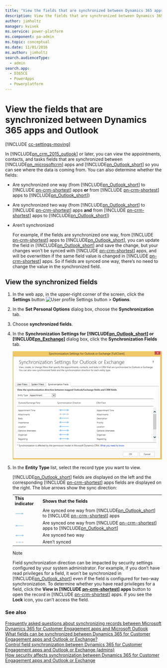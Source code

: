 ```yaml
---
title: "View the fields that are synchronized between Dynamics 365 apps and Outlook  | MicrosoftDocs"
description: View the fields that are synchronized between Dynamics 365 apps and Outlook
author: jimholtz
manager: kvivek
ms.service: power-platform
ms.component: pa-admin
ms.topic: conceptual
ms.date: 11/01/2016
ms.author: jimholtz
search.audienceType: 
  - admin
search.app: 
  - D365CE
  - PowerApps
  - Powerplatform
---
```

# View the fields that are synchronized between Dynamics 365 apps and Outlook

[!INCLUDE [cc-settings-moving](../includes/cc-settings-moving.md)] 

In [!INCLUDE[pn_crm_2015_outlook](../includes/pn-crm-2015-outlook.md)] or later, you can view the appointments, contacts, and tasks fields that are synchronized between [!INCLUDE[pn_microsoftcrm](../includes/pn-dynamics-crm.md)] apps and [!INCLUDE[pn_Outlook_short](../includes/pn-outlook-short.md)] so you can see where the data is coming from. You can also determine whether the fields:  

- Are synchronized one way (from [!INCLUDE[pn_Outlook_short](../includes/pn-outlook-short.md)] to [!INCLUDE [pn-crm-shortest](../includes/pn-crm-shortest.md)] apps **or** from [!INCLUDE [pn-crm-shortest](../includes/pn-crm-shortest.md)] apps to [!INCLUDE[pn_Outlook_short](../includes/pn-outlook-short.md)])  

- Are synchronized two way (from [!INCLUDE[pn_Outlook_short](../includes/pn-outlook-short.md)] to [!INCLUDE [pn-crm-shortest](../includes/pn-crm-shortest.md)] apps **and** from [!INCLUDE [pn-crm-shortest](../includes/pn-crm-shortest.md)] apps to [!INCLUDE[pn_Outlook_short](../includes/pn-outlook-short.md)])  

- Aren’t synchronized  

  For example, if the fields are synchronized one way, from [!INCLUDE [pn-crm-shortest](../includes/pn-crm-shortest.md)] apps to [!INCLUDE[pn_Outlook_short](../includes/pn-outlook-short.md)], you can update the field in [!INCLUDE[pn_Outlook_short](../includes/pn-outlook-short.md)] and save the change, but your changes won’t be synced with [!INCLUDE [pn-crm-shortest](../includes/pn-crm-shortest.md)] apps, and will be overwritten if the same field value is changed in [!INCLUDE [pn-crm-shortest](../includes/pn-crm-shortest.md)] apps. So if fields are synced one way, there’s no need to change the value in the synchronized field.  

## View the synchronized fields  

1. In the web app, in the upper-right corner of the screen, click the **Settings** button ![User profile Settings button](../outlook-app/media/priv-user.gif "User profile Settings button") > **Options**.  

2. In the **Set Personal Options** dialog box, choose the **Synchronization** tab.    

3. Choose **synchronized fields**.  

4. In the **Synchronization Settings for [!INCLUDE[pn_Outlook_short](../includes/pn-outlook-short.md)] or [!INCLUDE[pn_Exchange](../includes/pn-exchange.md)]** dialog box, click the **Synchronization Fields** tab.  

   ![Field-level Sync tab in Dynamics 365 for Customer Engagement](media/field-level-sync-tab.png "Field-level Sync tab in Dynamics 365 for Customer Engagement")  

5. In the **Entity Type** list, select the record type you want to view.  

   [!INCLUDE[pn_Outlook_short](../includes/pn-outlook-short.md)] fields are displayed on the left and the corresponding [!INCLUDE [pn-crm-shortest](../includes/pn-crm-shortest.md)] apps fields are displayed on the right. The blue arrows show the sync direction:  


   |                                                                                                                                |                                                                                                                                                      |
   |--------------------------------------------------------------------------------------------------------------------------------|------------------------------------------------------------------------------------------------------------------------------------------------------|
   |                                                       **This indicator**                                                       |                                                              **Shows that the fields**                                                               |
   | ![One-way sync arrow (right) in Dynamics 365 for Customer Engagement](media/one-way-sync-arrow-right.png "One-way sync arrow (right) in Dynamics 365 for Customer Engagement") | Are synced one way from [!INCLUDE[pn_Outlook_short](../includes/pn-outlook-short.md)] to [!INCLUDE [pn-crm-shortest](../includes/pn-crm-shortest.md)] apps |
   |  ![One-way sync arrow (left) in Dynamics 365 for Customer Engagement](media/one-way-sync-arrow-left.png "One-way sync arrow (left) in Dynamics 365 for Customer Engagement")   | Are synced one way from [!INCLUDE [pn-crm-shortest](../includes/pn-crm-shortest.md)] apps to [!INCLUDE[pn_Outlook_short](../includes/pn-outlook-short.md)] |
   |            ![Two-way sync arrow in Dynamics 365 for Customer Engagement](media/two-way-sync-arrow.png "Two-way sync arrow in Dynamics 365 for Customer Engagement")            |                                                                  Are synced two way                                                                  |
   |       ![No synchronization arrow for Dynamics 365 for Customer Engagement](media/no-sync-arrow.png "No synchronization arrow for Dynamics 365 for Customer Engagement")        |                                                                    Aren’t synced                                                                     |

   > [!NOTE]
   >  Field synchronization direction can be impacted by security settings configured by your system administrator. For example, if you don’t have read privileges for a field, it won’t be synchronized in [!INCLUDE[pn_Outlook_short](../includes/pn-outlook-short.md)] even if the field is configured for two-way synchronization. To determine whether you have read privileges for a field, click the **View in [!INCLUDE [pn-crm-shortest](../includes/pn-crm-shortest.md)] apps** button to open the record in [!INCLUDE [pn-crm-shortest](../includes/pn-crm-shortest.md)] apps. If you see the **Lock** icon, you can’t access the field.  

### See also  
 [Frequently asked questions about synchronizing records between Microsoft Dynamics 365 for Customer Engagement apps and Microsoft Outlook](frequently-asked-questions-synchronizing-records-dynamics-365-and-outlook.md)   
 [What fields can be synchronized between Dynamics 365 for Customer Engagement apps and Outlook or Exchange?](what-fields-synchronized-outlook.md)   
 [Control field synchronization between Dynamics 365 for Customer Engagement apps and Outlook or Exchange (admins)](control-field-synchronization-outlook.md)   
 [How security affects synchronization between Dynamics 365 for Customer Engagement apps and Outlook or Exchange](how-field-security-affects-synchronization-between-outlook.md)
